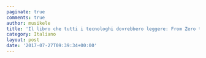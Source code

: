 ```yaml
---
paginate: true
comments: true
author: musikele
title: 'Il libro che tutti i tecnologhi dovrebbero leggere: From Zero to One'
category: Italiano
layout: post
date: '2017-07-27T09:39:34+00:00'
---
```

